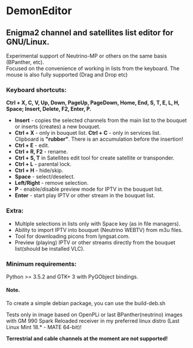 # DemonEditor

## Enigma2 channel and satellites list editor for GNU/Linux.                                                                          
Experimental support of Neutrino-MP or others on the same basis (BPanther, etc).                                                   
Focused on the convenience of working in lists from the keyboard. The mouse is also fully supported (Drag and Drop etc)
### Keyboard shortcuts:                                                                                                                
**Ctrl + X, C, V, Up, Down, PageUp, PageDown, Home, End, S, T, E, L, H, Space; Insert, Delete, F2, Enter, P.**                                                    
* **Insert** - copies the selected channels from the main list to the bouquet or inserts (creates) a new bouquet.                                     
* **Ctrl + X** - only in bouquet list. **Ctrl + C** - only in services list.                                                                 
Clipboard is **"rubber"**. There is an accumulation before the insertion!                                                              
* **Ctrl + E** - edit.                                                                                                                                                                                                                                                                                                                    
* **Ctrl + R, F2** - rename.                                                                                                                                                                                                                                                                                                                     
* **Ctrl + S, T** in Satellites edit tool for create satellite or transponder.                                                                 
* **Ctrl + L** - parental lock.                                                                                                          
* **Ctrl + H** - hide/skip.                                                                                                              
* **Space** - select/deselect.                                                                                                                        
* **Left/Right** - remove selection.                                                                                      
* **P** - enable/disable preview mode for IPTV in the bouquet list.                                                                                                 
* **Enter** - start play IPTV or other stream in the bouquet list.                                                                                                                                                                                                                                                                       
### Extra:
* Multiple selections in lists only with Space key (as in file managers).                                                                                                                                                                                                                                                                                                                                                                                                         
* Ability to import IPTV into bouquet (Neutrino WEBTV) from m3u files.                                                                                                                                  
* Tool for downloading picons from lyngsat.com.                                                                                                                                                  
* Preview (playing)  IPTV or other streams directly from the bouquet list(should be installed VLC).                                                                                                                                                                                                                                          
### Minimum requirements:
Python >= 3.5.2 and GTK+ 3 with PyGObject bindings.
#### Note.
To create a simple debian package, you can use the build-deb.sh                                                         

Tests only in image based on OpenPLi or last BPanther(neutrino) images with GM 990 Spark Reloaded receiver
in my preferred linux distro (Last Linux Mint 18.* - MATE 64-bit)!

**Terrestrial and cable channels at the moment are not supported!**


